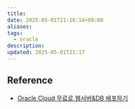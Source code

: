 ```yaml
---
title: 
date: 2025-05-01T21:16:14+09:00
aliases: 
tags:
  - oracle
description: 
updated: 2025-05-01T21:17
---
```




## Reference

- [Oracle Cloud 무료로 웹서버&DB 배포하기](https://shortcuts.tistory.com/57)
